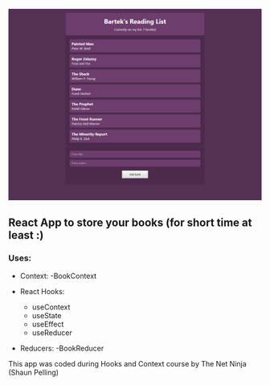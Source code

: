 ![](./images/context_hooks_reducer.png)

## React App to store your books (for short time at least :)

### Uses:
+ Context:
  -BookContext

+ React Hooks:
  + useContext
  + useState
  + useEffect
  + useReducer

+ Reducers:
  -BookReducer
  
This app was coded during Hooks and Context course by The Net Ninja (Shaun Pelling)

